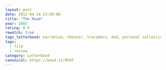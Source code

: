 ```yaml
---
layout: post 
date: 2012-04-14 23:59:00
title: "The Room"
year: 2003
rating: 0.9
rewatch: true
tags_letterboxd: narrative, theater, trocadero, dvd, personal collection, philadelphia, Leah
tags:
  - film
  - review
category: Letterboxd
canonical: https://boxd.it/9S9f
---
```

